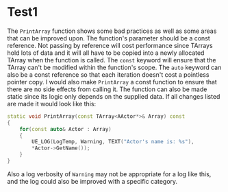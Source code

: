 
# Test1

The ``PrintArray`` function shows some bad practices as well as some areas that can be improved upon. The function's parameter should be a const reference. Not passing by reference will cost performance since TArrays hold lots of data and it will all have to be copied into a newly allocated TArray when the function is called. The ``const`` keyword will ensure that the TArray can't be modified within the function's scope. The ``auto`` keyword can also be a const reference so that each iteration doesn't cost a pointless pointer copy.
I would also make ``PrintArray`` a const function to ensure that there are no side effects from calling it. The function can also be made static since its logic only depends on the supplied data.
If all changes listed are made it would look like this:
```cpp
static void PrintArray(const TArray<AActor*>& Array) const
{
	for(const auto& Actor : Array)
	{
		UE_LOG(LogTemp, Warning, TEXT("Actor's name is: %s"),
		*Actor->GetName());
	}
}
```
Also a log verbosity of ``Warning`` may not be appropriate for a log like this, and the log could also be improved with a specific category.